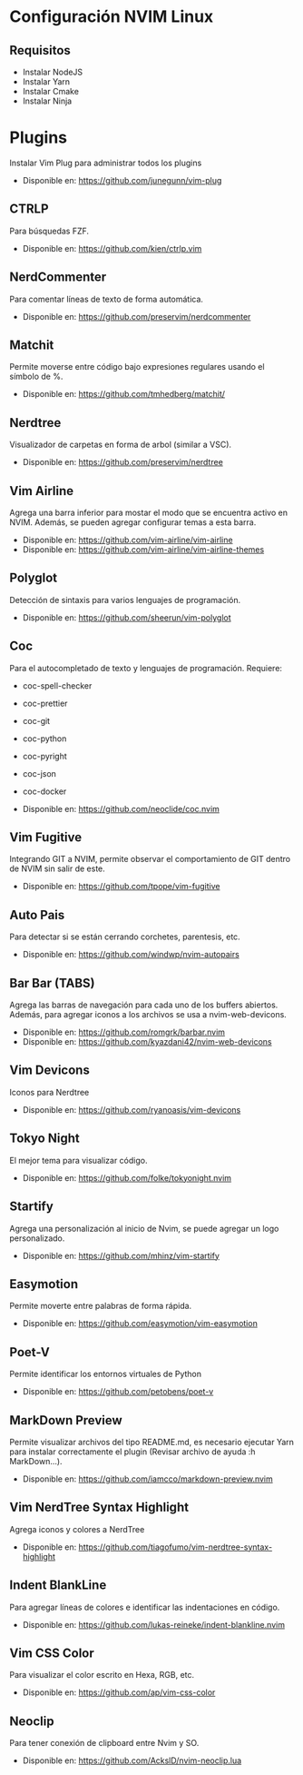 # Configuración NVIM Linux

## Requisitos

* Instalar NodeJS
* Instalar Yarn
* Instalar Cmake
* Instalar Ninja

# Plugins

Instalar Vim Plug para administrar todos los plugins

* Disponible en: https://github.com/junegunn/vim-plug

## CTRLP

Para búsquedas FZF.

* Disponible en: https://github.com/kien/ctrlp.vim 

## NerdCommenter

Para comentar líneas de texto de forma automática.

* Disponible en: https://github.com/preservim/nerdcommenter

## Matchit 

Permite moverse entre código bajo expresiones regulares usando el símbolo de %.

* Disponible en: https://github.com/tmhedberg/matchit/

## Nerdtree

Visualizador de carpetas en forma de arbol (similar a VSC).

* Disponible en: https://github.com/preservim/nerdtree

## Vim Airline

Agrega una barra inferior para mostar el modo que se encuentra activo en NVIM. Además, se pueden agregar configurar temas a esta barra.

* Disponible en: https://github.com/vim-airline/vim-airline
* Disponible en: https://github.com/vim-airline/vim-airline-themes


## Polyglot

Detección de sintaxis para varios lenguajes de programación.

* Disponible en: https://github.com/sheerun/vim-polyglot

## Coc

Para el autocompletado de texto y lenguajes de programación.
Requiere: 
* coc-spell-checker
* coc-prettier
* coc-git
* coc-python
* coc-pyright
* coc-json
* coc-docker

* Disponible en: https://github.com/neoclide/coc.nvim

## Vim Fugitive

Integrando GIT a NVIM, permite observar el comportamiento de GIT dentro de NVIM sin salir de este.

* Disponible en: https://github.com/tpope/vim-fugitive

## Auto Pais

Para detectar si se están cerrando corchetes, parentesis, etc.

* Disponible en: https://github.com/windwp/nvim-autopairs

## Bar Bar (TABS)

Agrega las barras de navegación para cada uno de los buffers abiertos. Además, para agregar iconos a los archivos se usa a nvim-web-devicons.

* Disponible en: https://github.com/romgrk/barbar.nvim
* Disponible en: https://github.com/kyazdani42/nvim-web-devicons

## Vim Devicons

Iconos para Nerdtree

* Disponible en: https://github.com/ryanoasis/vim-devicons

## Tokyo Night

El mejor tema para visualizar código.

* Disponible en: https://github.com/folke/tokyonight.nvim

## Startify

Agrega una personalización al inicio de Nvim, se puede agregar un logo personalizado.

* Disponible en: https://github.com/mhinz/vim-startify

## Easymotion

Permite moverte entre palabras de forma rápida.

* Disponible en: https://github.com/easymotion/vim-easymotion

## Poet-V

Permite identificar los entornos virtuales de Python

* Disponible en: https://github.com/petobens/poet-v

## MarkDown Preview

Permite visualizar archivos del tipo README.md, es necesario ejecutar Yarn para instalar correctamente el plugin (Revisar archivo de ayuda :h MarkDown...).

* Disponible en: https://github.com/iamcco/markdown-preview.nvim

## Vim NerdTree Syntax Highlight

Agrega iconos y colores a NerdTree

* Disponible en: https://github.com/tiagofumo/vim-nerdtree-syntax-highlight

## Indent BlankLine

Para agregar líneas de colores e identificar las indentaciones en código.

* Disponible en: https://github.com/lukas-reineke/indent-blankline.nvim

## Vim CSS Color

Para visualizar el color escrito en Hexa, RGB, etc.

* Disponible en: https://github.com/ap/vim-css-color

## Neoclip

Para tener conexión de clipboard entre Nvim y SO.

* Disponible en: https://github.com/AckslD/nvim-neoclip.lua

